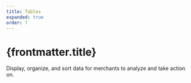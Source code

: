 ```yaml
---
title: Tables
expanded: true
order: 7
---
```


# {frontmatter.title}

<Lede>

Display, organize, and sort data for merchants to analyze and take action on.

</Lede>

<Examples />

<Props componentName={frontmatter.title} />
